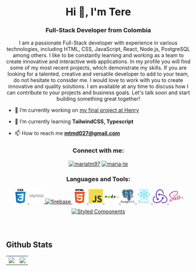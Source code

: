 <h1 align="center">Hi 👋, I'm Tere</h1>
<h3 align="center">Full-Stack Developer from Colombia</h3>

<p align="center">I am a passionate Full-Stack developer with experience in various technologies, including HTML, CSS, JavaScript, React, Node.js, PostgreSQL among others. I like to be constantly learning and working as a team to create innovative and interactive web applications. In my profile you will find some of my most recent projects, which demonstrate my skills.
If you are looking for a talented, creative and versatile developer to add to your team, do not hesitate to consider me. I would love to work with you to create innovative and quality solutions. I am available at any time to discuss how I can contribute to your projects and business goals. Let's talk soon and start building something great together!</p>

- 🔭 I’m currently working on [my final project at Henry](https://github.com/sergioare/CodeAdvisor)

- 🌱 I’m currently learning **TailwindCSS, Typescript**

- 📫 How to reach me **mtmd027@gmail.com**

<h3 align="center">Connect with me:</h3>
<p align="center">
<a href="https://codepen.io/mariatm97" target="blank"><img align="center" src="https://raw.githubusercontent.com/rahuldkjain/github-profile-readme-generator/master/src/images/icons/Social/codepen.svg" alt="mariatm97" height="30" width="40" /></a>
<a href="https://linkedin.com/in/mariatm97" target="blank"><img align="center" src="https://raw.githubusercontent.com/rahuldkjain/github-profile-readme-generator/master/src/images/icons/Social/linked-in-alt.svg" alt="maria-te" height="30" width="40" /></a>
</p>

<h3 align="center">Languages and Tools:</h3>
<p align="center"> <a href="https://www.w3schools.com/css/" target="_blank" rel="noreferrer"> <img src="https://raw.githubusercontent.com/devicons/devicon/master/icons/css3/css3-original-wordmark.svg" alt="css3" width="40" height="40"/> </a> <a href="https://expressjs.com" target="_blank" rel="noreferrer"> <img src="https://raw.githubusercontent.com/devicons/devicon/master/icons/express/express-original-wordmark.svg" alt="express" width="40" height="40"/> </a> <a href="https://firebase.google.com/" target="_blank" rel="noreferrer"> <img src="https://www.vectorlogo.zone/logos/firebase/firebase-icon.svg" alt="firebase" width="40" height="40"/> </a> <a href="https://www.w3.org/html/" target="_blank" rel="noreferrer"> <img src="https://raw.githubusercontent.com/devicons/devicon/master/icons/html5/html5-original-wordmark.svg" alt="html5" width="40" height="40"/> </a> <a href="https://developer.mozilla.org/en-US/docs/Web/JavaScript" target="_blank" rel="noreferrer"> <img src="https://raw.githubusercontent.com/devicons/devicon/master/icons/javascript/javascript-original.svg" alt="javascript" width="40" height="40"/> </a> <a href="https://nodejs.org" target="_blank" rel="noreferrer"> <img src="https://raw.githubusercontent.com/devicons/devicon/master/icons/nodejs/nodejs-original-wordmark.svg" alt="nodejs" width="40" height="40"/> </a> <a href="https://www.postgresql.org" target="_blank" rel="noreferrer"> <img src="https://raw.githubusercontent.com/devicons/devicon/master/icons/postgresql/postgresql-original-wordmark.svg" alt="postgresql" width="40" height="40"/> </a> <a href="https://reactjs.org/" target="_blank" rel="noreferrer"> <img src="https://raw.githubusercontent.com/devicons/devicon/master/icons/react/react-original-wordmark.svg" alt="react" width="40" height="40"/> </a> <a href="https://redux.js.org" target="_blank" rel="noreferrer"> <img src="https://raw.githubusercontent.com/devicons/devicon/master/icons/redux/redux-original.svg" alt="redux" width="40" height="40"/> </a> <a href="https://sass-lang.com" target="_blank" rel="noreferrer"> <img src="https://raw.githubusercontent.com/devicons/devicon/master/icons/sass/sass-original.svg" alt="sass" width="40" height="40"/> </a> <a href="https://styled-components.com/" target="_blank"><img style="margin: 10px" src="https://profilinator.rishav.dev/skills-assets/styled-components.png" alt="Styled Components" height="50" /></a>   </p>
<br/>  


## Github Stats  
<table><tr><td valign="top" width="50%">
  
<div align="center"><img src="https://github-readme-stats.vercel.app/api?username=mariatm97&show_icons=true&count_private=true&hide_border=true" align="center" style="width: 100%"/></div>  

</td><td valign="top" width="50%">

<div align="center"><img src="https://github-readme-stats.vercel.app/api/top-langs/?username=mariatm97&hide_border=true&layout=compact" align="center" style="width: 100%" //></div>  
  
</td></tr></table>

<br/>  

<br/> 

<br/> 
